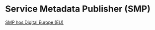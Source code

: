# Service Metadata Publisher (SMP)

<a href="https://ec.europa.eu/digital-building-blocks/wikis/display/DIGITAL/SMP" target="_blank">SMP hos Digital Europe (EU)</a>
